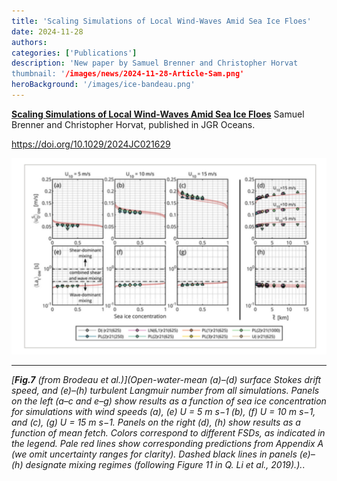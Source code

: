 ```yaml
---
title: 'Scaling Simulations of Local Wind-Waves Amid Sea Ice Floes'
date: 2024-11-28
authors:
categories: ['Publications']
description: 'New paper by Samuel Brenner and Christopher Horvat 
thumbnail: '/images/news/2024-11-28-Article-Sam.png'
heroBackground: '/images/ice-bandeau.png'
---
```


[**Scaling Simulations of Local Wind-Waves Amid Sea Ice Floes**](https://doi.org/10.1029/2024JC021629) Samuel Brenner and Christopher Horvat, published in JGR Oceans.  


https://doi.org/10.1029/2024JC021629 

![[Brenner2024](https://doi.org/10.1029/2024JC021629)](/images/news/2024-11-28-Article-Sam.png)


---
_[**Fig.7** (from Brodeau et al.)](Open-water-mean (a)–(d) surface Stokes drift speed, and (e)–(h) turbulent Langmuir number from all simulations. Panels on the left (a–c and e–g) show results as a function of sea ice concentration for simulations with wind speeds (a), (e)  U = 5 m s−1 (b), (f) U = 10 m s−1, and (c), (g) U = 15 m s−1. Panels on the right (d), (h) show results as a function of mean fetch. Colors correspond to different FSDs, as indicated in the legend. Pale red lines show corresponding predictions from Appendix A (we omit uncertainty ranges for clarity). Dashed black lines in panels (e)–(h) designate mixing regimes (following Figure 11 in Q. Li et al., 2019).)._. 


